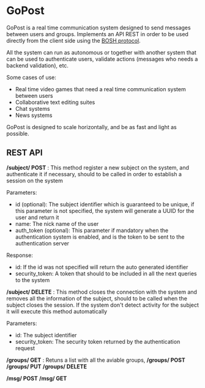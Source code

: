 GoPost
=======
GoPost is a real time communication system designed to send messages between users and groups. Implements an API REST in order to be used directly from the client side using the [BOSH protocol](http://en.wikipedia.org/wiki/BOSH "BOSH - Wikipedia").

All the system can run as autonomous or together with another system that can be used to authenticate users, validate actions (messages who needs a backend validation), etc.

Some cases of use:
 * Real time video games that need a real time communication system between users
 * Collaborative text editing suites
 * Chat systems
 * News systems

GoPost is designed to scale horizontally, and be as fast and light as possible.

REST API
--------------
**/subject/ POST** : This method register a new subject on the system, and authenticate it if necessary, should to be called in order to establish a session on the system

Parameters:
 * id (optional): The subject identifier which is guaranteed to be unique, if this parameter is not specified, the system will generate a UUID for the user and return it
 * name: The nick name of the user
 * auth_token (optional): This parameter if mandatory when the authentication system is enabled, and is the token to be sent to the authentication server

Response:
 * id: If the id was not specified will return the auto generated identifier
 * security_token: A token that should to be included in all the next queries to the system

**/subject/ DELETE** : This method closes the connection with the system and removes all the information of the subject, should to be called when the subject closes the session. If the system don't detect activity for the subject it will execute this method automatically

Parameters:
 * id: The subject identifier 
 * security_token: The security token returned by the authentication request

**/groups/ GET** : Retuns a list with all the aviable groups,
**/groups/ POST**
**/groups/ PUT**
**/groups/ DELETE**

**/msg/ POST**
**/msg/ GET**

